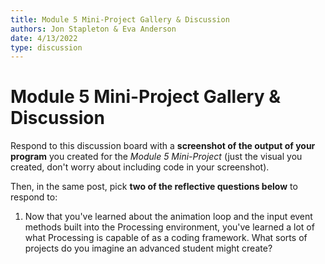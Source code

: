 ```yaml
---
title: Module 5 Mini-Project Gallery & Discussion
authors: Jon Stapleton & Eva Anderson
date: 4/13/2022
type: discussion
---
```


<!-- ::youtube[A video explaining the module 5 mini-project discussion prompt]{#oXmKJ_tYg34} -->

# Module 5 Mini-Project Gallery & Discussion

Respond to this discussion board with a **screenshot of the output of your program** you created for the *Module 5 Mini-Project* (just the visual you created, don't worry about including code in your screenshot).

Then, in the same post, pick **two of the reflective questions below** to respond to:

1. Now that you've learned about the animation loop and the input event methods built into the Processing environment, you've learned a lot of what Processing is capable of as a coding framework. What sorts of projects do you imagine an advanced student might create?